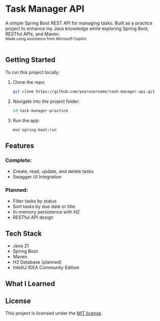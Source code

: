 # Task Manager API

A simple Spring Boot REST API for managing tasks.
Built as a practice project to enhance my Java knowledge while exploring Spring Boot, RESTful APIs, and Maven.
<br>
<small>Made using assistance from Microsoft Copilot</small>
<br>
<br>
## Getting Started

To run this project locally:

1. Clone the repo:
   ```bash
   git clone https://github.com/yourusername/task-manager-api.git
   
2. Navigate into the project folder:
    ```bash
   cd task-manager-practice
   
3. Run the app:
    ```bash
   mvn spring-boot:run

## Features

### Complete:
- Create, read, update, and delete tasks
- Swagger UI Integration

### Planned:
- Filter tasks by status
- Sort tasks by due date or title
- In-memory persistence with H2
- RESTful API design

## Tech Stack

- Java 21
- Spring Boot
- Maven
- H2 Database (planned)
- IntelliJ IDEA Community Edition

## What I Learned

## License
This project is licensed under the [MIT license](LICENSE).